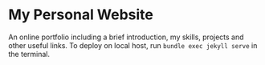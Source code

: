 # My Personal Website
An online portfolio including a brief introduction, my skills, projects and other useful links.
To deploy on local host, run `bundle exec jekyll serve` in the terminal.